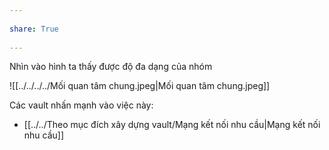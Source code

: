 ---  
share: True  
---  
Nhìn vào hình ta thấy được độ đa dạng của nhóm  
![[../../../../Mối quan tâm chung.jpeg|Mối quan tâm chung.jpeg]]  
  
Các vault nhấn mạnh vào việc này:  
- [[../../Theo mục đích xây dựng vault/Mạng kết nối nhu cầu|Mạng kết nối nhu cầu]]  
